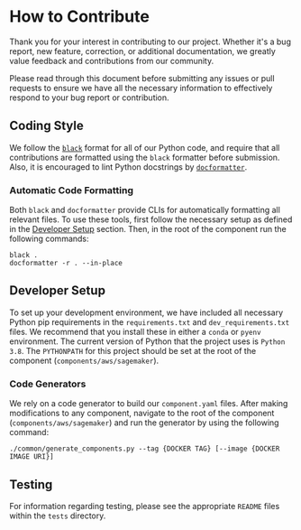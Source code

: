 # How to Contribute

Thank you for your interest in contributing to our project. Whether it's a bug report, new feature, correction, or additional documentation, we greatly value feedback and contributions from our community.

Please read through this document before submitting any issues or pull requests to ensure we have all the necessary information to effectively respond to your bug report or contribution.

## Coding Style

We follow the [`black`](https://black.readthedocs.io/en/stable/) format for all of our Python code, and require that all contributions are formatted using the `black` formatter before submission. Also, it is encouraged to lint Python docstrings by [`docformatter`](https://github.com/myint/docformatter).

### Automatic Code Formatting

Both `black` and `docformatter` provide CLIs for automatically formatting all relevant files. To use these tools, first follow the necessary setup as defined in the [Developer Setup](#developer-setup) section. Then, in the root of the component run the following commands:

```
black .
docformatter -r . --in-place
```

## Developer Setup

To set up your development environment, we have included all necessary Python pip requirements in the `requirements.txt` and `dev_requirements.txt` files. We recommend that you install these in either a `conda` or `pyenv` environment. The current version of Python that the project uses is `Python 3.8`. The `PYTHONPATH` for this project should be set at the root of the component (`components/aws/sagemaker`).

### Code Generators

We rely on a code generator to build our `component.yaml` files. After making modifications to any component, navigate to the root of the component (`components/aws/sagemaker`) and run the generator by using the following command:

```
./common/generate_components.py --tag {DOCKER TAG} [--image {DOCKER IMAGE URI}]
```

## Testing

For information regarding testing, please see the appropriate `README` files within the `tests` directory.